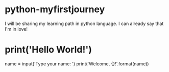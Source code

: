 # python-myfirstjourney
I will be sharing my learning path in python language. I can already say that I'm in love!

# print('Hello World!')
name = input('Type your name: ')
print('Welcome, {}!'.format(name)) 

